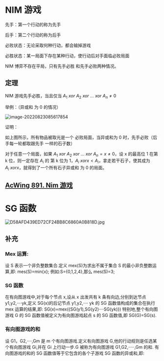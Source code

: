 # NIM 游戏

先手：第一个行动的称为先手

后手：第二个行动的称为后手

必败状态：无论采取何种行动，都会输掉游戏

必胜状态：某一局面下存在某种行动，使行动后对手面临必败局面

NIM 博弈不存在平局，只有先手必胜 和先手必败两种情况。

## 定理

NIM 游戏先手必胜，当且仅当 $A_1\ xor\ A_2\ xor\ ...\ xor\ A_n \neq 0$

举例：（异或和 为 0 的情况）

![image-20220823085617854](https://muyids.oss-cn-beijing.aliyuncs.com/img/image-20220823085617854.png)

证明：

如上图所示，所有物品被取光是一个 必败局面，当异或和为 0 时，先手必败（后手每一轮都取跟先手 一样的石子数）

对于任意一个局面，如果 $A_1\ xor\ A_2\ xor\ ...\ xor\ A_n = x \neq 0$，设 x 的最高位 1 在第 k 位，则一定存在 $A_i$ 的 第 k 位为 1，$A_i\ xor x < A_i$，拿走若干石子，使其成为 $A_i\ xor x$，就得到了一个所有石子异或和 为 0 的局面。

## [AcWing 891. Nim 游戏](https://www.acwing.com/problem/content/893/)

# SG 函数

![D58AFD439ED72CF24BB8C6860A0B818D.jpg](https://muyids.oss-cn-beijing.aliyuncs.com/img/42785_3fee2d8518-D58AFD439ED72CF24BB8C6860A0B818D.jpg)

## 补充

### Mex 运算:

设 S 表示一个非负整数集合.定义 mex(S)为求出不属于集合 S 的最小非负整数运算,即:
mes(S)=min{x};
例如:S={0,1,2,4},那么 mes(S)=3;

### SG 函数

在有向图游戏中,对于每个节点 x,设从 x 出发共有 k 条有向边,分别到达节点 y1,y2,····yk,定义 SG(x)的后记节点 y1,y2,····
yk 的 SG 函数值构成的集合在执行 mex 运算的结果,即:
SG(x)=mex({SG(y1),SG(y2)····SG(yk)})
特别地,整个有向图游戏 G 的 SG 函数值被定义为有向图游戏起点 s 的 SG 函数值,即 SG(G)=SG(s).

### 有向图游戏的和

设 G1，G2,····,Gm 是 m 个有向图游戏.定义有向图游戏 G,他的行动规则是任选某个有向图游戏 Gi,并在 Gi 上行动一步.G 被称为有向图游戏 G1,G2,·····,Gm 的和.
有向图游戏的和的 SG 函数值等于它包含的各个子游戏 SG 函数的异或和,即:
